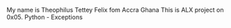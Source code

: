 My name is Theophilus Tettey Felix fom Accra Ghana
This is ALX project on 0x05. Python - Exceptions
